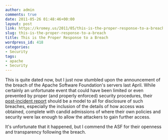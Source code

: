 ```yaml
---
author: admin
comments: true
date: 2011-05-26 01:48:46+00:00
layout: post
link: https://kromey.us/2011/05/this-is-the-proper-response-to-a-breach-418.html
slug: this-is-the-proper-response-to-a-breach
title: This is the Proper Response to a Breach
wordpress_id: 418
categories:
- Security
tags:
- apache
- Security
---
```


This is quite dated now, but I just now stumbled upon the announcement of the breach of the Apache Software Foundation's servers last April. While certainly an unfortunate event that could have been limited or even prevented by proper (and properly enforced) security procedures, their [post-incident report](https://blogs.apache.org/infra/entry/apache_org_04_09_2010) should be a model to all for disclosure of such breaches, especially the inclusion of the details of how access was obtained, complete with candid admissions of where their own policies and security were lax enough to allow the attackers to gain further access.

It's unfortunate that it happened, but I commend the ASF for their openness and transparency following the breach.

